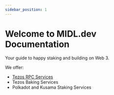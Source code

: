 ```yaml
---
sidebar_position: 1
---
```


# Welcome to MIDL.dev Documentation

Your guide to happy staking and building on Web 3.

We offer:

* [Tezos RPC Services](tezos-rpc)
* Tezos Baking Services
* Polkadot and Kusama Staking Services
